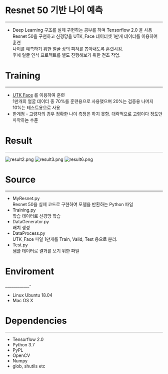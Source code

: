 # Resnet 50 기반 나이 예측
----------------------------------
* Deep Learning 구조를 실제 구현하는 공부를 하며 Tensorflow 2.0 을 사용  
Resnet 50을 구현하고 신경망을 UTK_Face 데이터셋 1만개 데이터를 이용하여 훈련  
나이를 예측하기 위한 얼굴 상의 피쳐를 뽑아내도록 훈련시킴.  
후에 얼굴 인식 프로젝트를 별도 진행해보기 위한 전초 작업. 

# Training
-----------
* [UTK Face](https://www.kaggle.com/jangedoo/utkface-new) 를 이용하여 훈련  
1만개의 얼굴 데이터 중 70%를 훈련용으로 사용했으며 20%는 검증용 나머지 10%는 테스트용으로 사용  
* 한계점 - 고령자의 경우 정확한 나이 측정은 하지 못함. 대략적으로 고령이다 정도만 파악하는 수준  

# Result
---------

![result2.png](https://github.com/elensar92/DNN_AGE_PREDICTOR/blob/master/Result/result2.png?raw=true)
![result3.png](https://github.com/elensar92/DNN_AGE_PREDICTOR/blob/master/Result/result3.png?raw=true)
![result6.png](https://github.com/elensar92/DNN_AGE_PREDICTOR/blob/master/Result/result6.png?raw=true)

# Source
--------
* MyResnet.py  
Resnet 50을 실제 코드로 구현하여 모델을 반환하는 Python 파일
* Training.py  
학습 데이터로 신경망 학습 
* DataGenerator.py  
배치 생성
* DataProcess.py  
UTK_Face 파일 1만개를 Train, Valid, Test 용으로 분리.
* Test.py  
샘플 데이터로 결과를 보기 위한 파일

# Enviroment
____________-
* Linux Ubuntu 18.04
* Mac OS X

# Dependencies
--------------
* Tensorflow 2.0
* Python 3.7
* PyPL
* OpenCV
* Numpy
* glob, shutils etc
